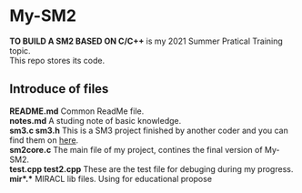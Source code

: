 # My-SM2

**TO BUILD A SM2 BASED ON C/C++** is my 2021 Summer Pratical Training topic.  
This repo stores its code.  

## Introduce of files

**README.md** Common ReadMe file.  
**notes.md** A studing note of basic knowledge.  
**sm3.c sm3.h** This is a SM3 project finished by another coder and you can find them on [here](https://blog.csdn.net/qq_36298219/article/details/85926747).  
**sm2core.c** The main file of my project, contines the final version of My-SM2.  
**test.cpp test2.cpp** These are the test file for debuging during my progress.  
**mir\*.\*** MIRACL lib files. Using for educational propose  
